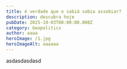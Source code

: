 ```yaml
---
title: é verdade que o sabiá sabia assobiar?
description: descubra hoje
pubDate: 2025-10-03T00:00:00.000Z
category: Geopolitics
author: aaaa
heroImage: /1.jpg
heroImageAlt: aaaaaa
---
```


asdasdasdasd
